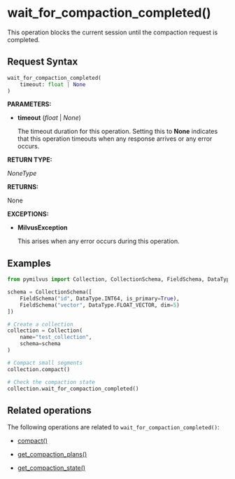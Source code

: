 # wait_for_compaction_completed()

This operation blocks the current session until the compaction request is completed.

## Request Syntax

```python
wait_for_compaction_completed(
    timeout: float | None
)
```

**PARAMETERS:**

- **timeout** (*float* | *None*)  

    The timeout duration for this operation. Setting this to **None** indicates that this operation timeouts when any response arrives or any error occurs.

**RETURN TYPE:**

*NoneType*

**RETURNS:**

None

**EXCEPTIONS:**

- **MilvusException**

    This arises when any error occurs during this operation.

## Examples

```python
from pymilvus import Collection, CollectionSchema, FieldSchema, DataType

schema = CollectionSchema([
    FieldSchema("id", DataType.INT64, is_primary=True),
    FieldSchema("vector", DataType.FLOAT_VECTOR, dim=5)
])

# Create a collection
collection = Collection(
    name="test_collection",
    schema=schema
)

# Compact small segments
collection.compact()

# Check the compaction state
collection.wait_for_compaction_completed()
```

## Related operations

The following operations are related to `wait_for_compaction_completed()`:

- [compact()](compact.md)

- [get_compaction_plans()](get_compaction_plans.md)

- [get_compaction_state()](get_compaction_state.md)

